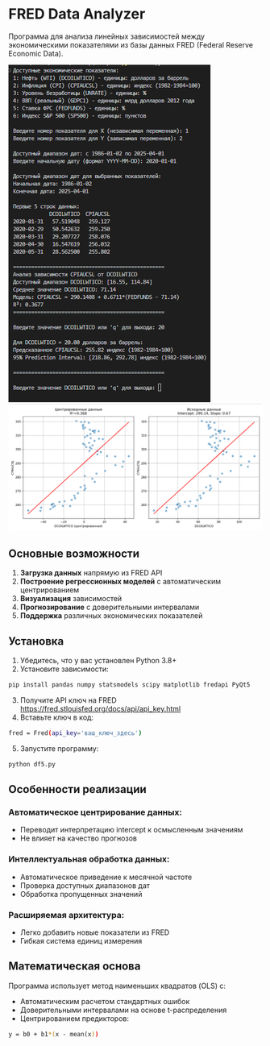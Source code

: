 # FRED Data Analyzer

Программа для анализа линейных зависимостей между экономическими показателями из базы данных FRED (Federal Reserve Economic Data).

![App Screenshot](screenshots/fred1.png)
![App Screenshot](screenshots/fred2.png)
## Основные возможности

1. **Загрузка данных** напрямую из FRED API
2. **Построение регрессионных моделей** с автоматическим центрированием
3. **Визуализация** зависимостей
4. **Прогнозирование** с доверительными интервалами
5. **Поддержка** различных экономических показателей

## Установка

1. Убедитесь, что у вас установлен Python 3.8+
2. Установите зависимости:
```bash
pip install pandas numpy statsmodels scipy matplotlib fredapi PyQt5
```
3. Получите API ключ на FRED https://fred.stlouisfed.org/docs/api/api_key.html
4. Вставьте ключ в код:
```bash
fred = Fred(api_key='ваш_ключ_здесь')
```
5. Запустите программу:
```bash
python df5.py
```
## Особенности реализации

### Автоматическое центрирование данных:
- Переводит интерпретацию intercept к осмысленным значениям  
- Не влияет на качество прогнозов

### Интеллектуальная обработка данных:
- Автоматическое приведение к месячной частоте  
- Проверка доступных диапазонов дат  
- Обработка пропущенных значений  

### Расширяемая архитектура:
- Легко добавить новые показатели из FRED  
- Гибкая система единиц измерения  

## Математическая основа

Программа использует метод наименьших квадратов (OLS) с:
- Автоматическим расчетом стандартных ошибок  
- Доверительными интервалами на основе t-распределения  
- Центрированием предикторов:
```bash
y = b0 + b1*(x - mean(x))
```
